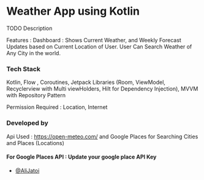 
# Weather App using Kotlin

TODO Description

Features : 
Dashboard : Shows Current Weather, and Weekly Forecast
Updates based on Current Location of User.   User Can Search Weather of Any City in the world.



### Tech Stack 
Kotlin, Flow , Coroutines, Jetpack Libraries (Room, ViewModel, Recyclerview with Multi viewHolders, Hilt for Dependency Injection), MVVM with Repository Pattern 

Permission Required : Location, Internet

### Developed by 


Api Used : https://open-meteo.com/ and Google Places for Searching Cities and Places (Locations)
#### For Google Places API : Update your google place API Key



- [@AliJatoi](https://www.github.com/alijatoi)

